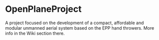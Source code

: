 # OpenPlaneProject
A project focused on the development of a compact, affordable and modular unmanned aerial system based on the EPP hand throwers. More info in the Wiki section there.
